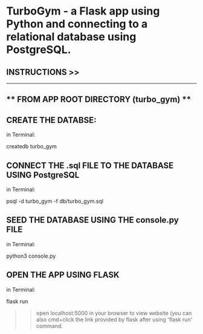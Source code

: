 # TurboGym - a Flask app using Python and connecting to a relational database using PostgreSQL. 

INSTRUCTIONS >>
---------------
-----------------------------------------
** FROM APP ROOT DIRECTORY (turbo_gym) **
-----------------------------------------

CREATE THE DATABSE:
-------------------
in Terminal: 

createdb turbo_gym



CONNECT THE .sql FILE TO THE DATABASE USING PostgreSQL
-----------------------------------------------------
in Terminal: 

psql -d turbo_gym -f db/turbo_gym.sql



SEED THE DATABASE USING THE console.py FILE
-------------------------------------------
in Terminal:

python3 console.py


OPEN THE APP USING FLASK
------------------------
in Terminal:

flask run


>> open localhost:5000 in your browser to view website
(you can also cmd+click the link provided by flask after using 'flask run' command. 
